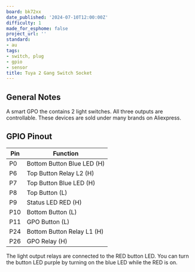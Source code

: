 ```yaml
---
board: bk72xx
date_published: '2024-07-10T12:00:00Z'
difficulty: 1
made_for_esphome: false
project_url: ''
standard:
- au
tags:
- switch, plug
- gpio
- sensor
title: Tuya 2 Gang Switch Socket
---
```


## General Notes

A smart GPO the contains 2 light switches. All three outputs are controllable.
These devices are sold under many brands on Aliexpress.

## GPIO Pinout

| Pin    | Function                   |
| ------ | -------------------------- |
| P0     | Bottom Button Blue LED (H) |
| P6     | Top Button Relay L2 (H)    |
| P7     | Top Button Blue LED (H)    |
| P8     | Top Button (L)             |
| P9     | Status LED RED (H)         |
| P10    | Bottom Button (L)          |
| P11    | GPO Button (L)             |
| P24    | Bottom Button Relay L1 (H) |
| P26    | GPO Relay (H)              |
The light output relays are connected to the RED button LED.
You can turn the button LED purple by turning on the blue LED while the RED is on.